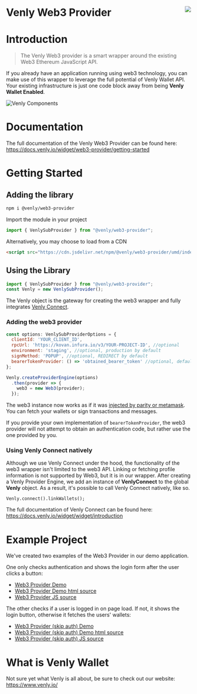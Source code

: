 Venly Web3 Provider<img align="right" src="https://github.com/ArkaneNetwork.png?size=30" />
===
# Introduction

> The Venly Web3 provider is a smart wrapper around the existing Web3 Ethereum JavaScript API.

If you already have an application running using web3 technology, you can make use of this wrapper to leverage the full potential of Venly Wallet API.
Your existing infrastructure is just one code block away from being **Venly Wallet Enabled**.

![Venly Components](https://i.imgur.com/T5sWhZa.png)

# Documentation
The full documentation of the Venly Web3 Provider can be found here: https://docs.venly.io/widget/web3-provider/getting-started

# Getting Started

## Adding the library
```bash
npm i @venly/web3-provider
```

Import the module in your project

```javascript
import { VenlySubProvider } from "@venly/web3-provider";
```

Alternatively, you may choose to load from a CDN

```html
<script src="https://cdn.jsdelivr.net/npm/@venly/web3-provider/umd/index.js"></script>
```


## Using the Library

```javascript
import { VenlySubProvider } from "@venly/web3-provider";
const Venly = new VenlySubProvider();
```

The Venly object is the gateway for creating the web3 wrapper and fully integrates [Venly Connect](https://docs.venly.io/widget/widget/introduction).

### Adding the web3 provider

```javascript
const options: VenlySubProviderOptions = {
  clientId: 'YOUR_CLIENT_ID',
  rpcUrl: 'https://kovan.infura.io/v3/YOUR-PROJECT-ID', //optional
  environment: 'staging', //optional, production by default  
  signMethod: 'POPUP', //optional, REDIRECT by default
  bearerTokenProvider: () => 'obtained_bearer_token' //optional, default undefined
};

Venly.createProviderEngine(options)
  .then(provider => {
    web3 = new Web3(provider);
  });
```

The web3 instance now works as if it was [injected by parity or metamask](https://github.com/ethereum/wiki/wiki/JavaScript-API). You can fetch your wallets or sign transactions and messages. 

If you provide your own implementation of `bearerTokenProvider`, the web3 provider will not attempt to obtain an authentication code, but rather use the one provided by you.

### Using Venly Connect natively

Although we use Venly Connect under the hood, the functionality of the web3 wrapper isn't limited to the web3 API. Linking or fetching profile information is not supported by Web3, but it is in our wrapper.
After creating a Venly Provider Engine, we add an instance of **VenlyConnect** to the global **Venly** object. As a result, it's possible to call Venly Connect natively, like so.

```
Venly.connect().linkWallets();
```

The full documentation of Venly Connect can be found here: https://docs.venly.io/widget/widget/introduction

# Example Project
We've created two examples of the Web3 Provider in our demo application.

One only checks authentication and shows the login form after the user clicks a button:
* [Web3 Provider Demo](https://demo.arkane.network/pages/web3-provider)
* [Web3 Provider Demo html source](https://github.com/ArkaneNetwork/Arketype/blob/develop/pages/web3-provider.html)
* [Web3 Provider JS source](https://github.com/ArkaneNetwork/Arketype/blob/develop/assets/js/web3-provider.js)

The other checks if a user is logged in on page load. If not, it shows the login button, otherwise it fetches the users' wallets:
* [Web3 Provider (skip auth) Demo](https://demo.arkane.network/pages/web3-provider-skip-auth)
* [Web3 Provider (skip auth) Demo html source](https://github.com/ArkaneNetwork/Arketype/blob/develop/pages/web3-provider-skip-auth.html)
* [Web3 Provider (skip auth) JS source](https://github.com/ArkaneNetwork/Arketype/blob/develop/assets/js/web3-provider-skip-auth.js)

# What is Venly Wallet
Not sure yet what Venly is all about, be sure to check out our website: https://www.venly.io/
